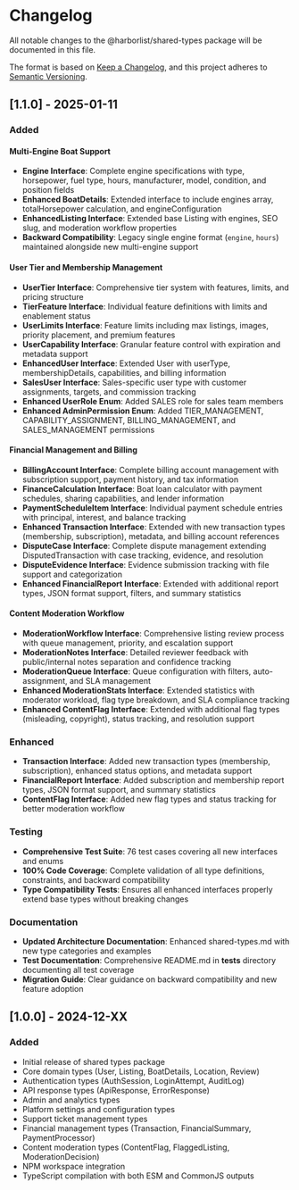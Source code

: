 # Changelog

All notable changes to the @harborlist/shared-types package will be documented in this file.

The format is based on [Keep a Changelog](https://keepachangelog.com/en/1.0.0/),
and this project adheres to [Semantic Versioning](https://semver.org/spec/v2.0.0.html).

## [1.1.0] - 2025-01-11

### Added

#### Multi-Engine Boat Support
- **Engine Interface**: Complete engine specifications with type, horsepower, fuel type, hours, manufacturer, model, condition, and position fields
- **Enhanced BoatDetails**: Extended interface to include engines array, totalHorsepower calculation, and engineConfiguration
- **EnhancedListing Interface**: Extended base Listing with engines, SEO slug, and moderation workflow properties
- **Backward Compatibility**: Legacy single engine format (`engine`, `hours`) maintained alongside new multi-engine support

#### User Tier and Membership Management
- **UserTier Interface**: Comprehensive tier system with features, limits, and pricing structure
- **TierFeature Interface**: Individual feature definitions with limits and enablement status
- **UserLimits Interface**: Feature limits including max listings, images, priority placement, and premium features
- **UserCapability Interface**: Granular feature control with expiration and metadata support
- **EnhancedUser Interface**: Extended User with userType, membershipDetails, capabilities, and billing information
- **SalesUser Interface**: Sales-specific user type with customer assignments, targets, and commission tracking
- **Enhanced UserRole Enum**: Added SALES role for sales team members
- **Enhanced AdminPermission Enum**: Added TIER_MANAGEMENT, CAPABILITY_ASSIGNMENT, BILLING_MANAGEMENT, and SALES_MANAGEMENT permissions

#### Financial Management and Billing
- **BillingAccount Interface**: Complete billing account management with subscription support, payment history, and tax information
- **FinanceCalculation Interface**: Boat loan calculator with payment schedules, sharing capabilities, and lender information
- **PaymentScheduleItem Interface**: Individual payment schedule entries with principal, interest, and balance tracking
- **Enhanced Transaction Interface**: Extended with new transaction types (membership, subscription), metadata, and billing account references
- **DisputeCase Interface**: Complete dispute management extending DisputedTransaction with case tracking, evidence, and resolution
- **DisputeEvidence Interface**: Evidence submission tracking with file support and categorization
- **Enhanced FinancialReport Interface**: Extended with additional report types, JSON format support, filters, and summary statistics

#### Content Moderation Workflow
- **ModerationWorkflow Interface**: Comprehensive listing review process with queue management, priority, and escalation support
- **ModerationNotes Interface**: Detailed reviewer feedback with public/internal notes separation and confidence tracking
- **ModerationQueue Interface**: Queue configuration with filters, auto-assignment, and SLA management
- **Enhanced ModerationStats Interface**: Extended statistics with moderator workload, flag type breakdown, and SLA compliance tracking
- **Enhanced ContentFlag Interface**: Extended with additional flag types (misleading, copyright), status tracking, and resolution support

### Enhanced
- **Transaction Interface**: Added new transaction types (membership, subscription), enhanced status options, and metadata support
- **FinancialReport Interface**: Added subscription and membership report types, JSON format support, and summary statistics
- **ContentFlag Interface**: Added new flag types and status tracking for better moderation workflow

### Testing
- **Comprehensive Test Suite**: 76 test cases covering all new interfaces and enums
- **100% Code Coverage**: Complete validation of all type definitions, constraints, and backward compatibility
- **Type Compatibility Tests**: Ensures all enhanced interfaces properly extend base types without breaking changes

### Documentation
- **Updated Architecture Documentation**: Enhanced shared-types.md with new type categories and examples
- **Test Documentation**: Comprehensive README.md in __tests__ directory documenting all test coverage
- **Migration Guide**: Clear guidance on backward compatibility and new feature adoption

## [1.0.0] - 2024-12-XX

### Added
- Initial release of shared types package
- Core domain types (User, Listing, BoatDetails, Location, Review)
- Authentication types (AuthSession, LoginAttempt, AuditLog)
- API response types (ApiResponse, ErrorResponse)
- Admin and analytics types
- Platform settings and configuration types
- Support ticket management types
- Financial management types (Transaction, FinancialSummary, PaymentProcessor)
- Content moderation types (ContentFlag, FlaggedListing, ModerationDecision)
- NPM workspace integration
- TypeScript compilation with both ESM and CommonJS outputs